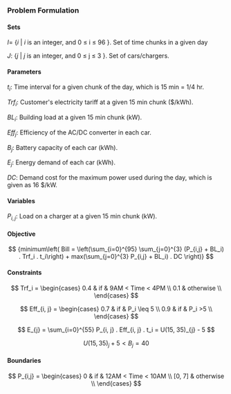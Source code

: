 ### Problem Formulation

#### Sets

$I$= {$i$ | $i$ is an integer, and 0 $\leq$ i $\leq$ 96 }. Set of time chunks in a given day

$J$: {$j$ | $j$ is an integer, and 0 $\leq$ j $\leq$ 3 }. Set of cars/chargers.

#### Parameters

$t_i$: Time interval for a given chunk of the day, which is 15 min = 1/4 hr.

$Trf_i$: Customer's electricity tariff at a given 15 min chunk ($/kWh).

$BL_i$: Building load at a given 15 min chunk (kW). 

$Eff_{j}$: Efficiency of the AC/DC converter in each car.

$B_j$: Battery capacity of each car (kWh).

$E_{j}$: Energy demand of each car (kWh).

$DC$: Demand cost for the maximum power used during the day, which is given as 16 $/kW.

#### Variables

$P_{i,j}$: Load on a charger at a given 15 min chunk (kW).

#### Objective


$$
{minimum\left( Bill = \left(\sum_{i=0}^{95} \sum_{j=0}^{3} (P_{i,j} + BL_i) . Trf_i . t_i\right) + max(\sum_{j=0}^{3} P_{i,j} + BL_i) . DC \right)}
$$

#### Constraints

$$
Trf_i = 
\begin{cases}
  0.4 & if & 9AM < Time < 4PM \\
  0.1 & otherwise       \\
\end{cases}
$$

$$
Eff_{i, j} =
\begin{cases}
  0.7 & if & P_i \leq 5 \\
  0.9 & if & P_i >5 \\
\end{cases}
$$

$$
E_{j} = \sum_{i=0}^{55} P_{i, j} . Eff_{i, j} . t_i = U(15, 35)_{j} - 5
$$

$$
U(15,35)_{j} + 5 <  B_{j} = 40
$$

#### Boundaries

$$
P_{i,j} = 
\begin{cases}
  0   & if & 12AM < Time < 10AM \\
  [0, 7]   & otherwise       \\
\end{cases}
$$



